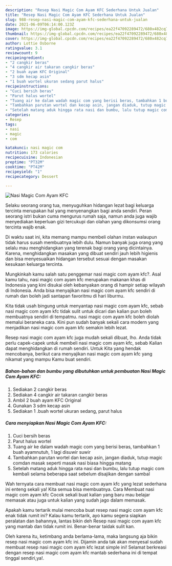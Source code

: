 ```yaml
---
description: "Resep Nasi Magic Com Ayam KFC Sederhana Untuk Jualan"
title: "Resep Nasi Magic Com Ayam KFC Sederhana Untuk Jualan"
slug: 988-resep-nasi-magic-com-ayam-kfc-sederhana-untuk-jualan
date: 2021-06-09T06:14:00.123Z
image: https://img-global.cpcdn.com/recipes/ea22f47092289472/680x482cq70/nasi-magic-com-ayam-kfc-foto-resep-utama.jpg
thumbnail: https://img-global.cpcdn.com/recipes/ea22f47092289472/680x482cq70/nasi-magic-com-ayam-kfc-foto-resep-utama.jpg
cover: https://img-global.cpcdn.com/recipes/ea22f47092289472/680x482cq70/nasi-magic-com-ayam-kfc-foto-resep-utama.jpg
author: Lottie Osborne
ratingvalue: 3.1
reviewcount: 9
recipeingredient:
- "2 cangkir beras"
- "4 cangkir air takaran cangkir beras"
- "2 buah ayam KFC Original"
- "3 sdm kecap asin"
- "1 buah wortel ukuran sedang parut halus"
recipeinstructions:
- "Cuci bersih beras"
- "Parut halus wortel"
- "Tuang air ke dalam wadah magic com yang berisi beras, tambahkan 1 buah ayamnutuh, 1 lagi disuwir suwir"
- "Tambahkan parutan wortel dan kecap asin, jangan diaduk, tutup magic comdan masak seperti masak nasi biasa hingga matang"
- "Setelah matang aduk hingga rata nasi dan bumbu, lalu tutup magic com kembali selama beberapa saat sebelum disajikan dengan sambal"
categories:
- Resep
tags:
- nasi
- magic
- com

katakunci: nasi magic com 
nutrition: 173 calories
recipecuisine: Indonesian
preptime: "PT32M"
cooktime: "PT42M"
recipeyield: "1"
recipecategory: Dessert

---
```



![Nasi Magic Com Ayam KFC](https://img-global.cpcdn.com/recipes/ea22f47092289472/680x482cq70/nasi-magic-com-ayam-kfc-foto-resep-utama.jpg)

Selaku seorang orang tua, menyuguhkan hidangan lezat bagi keluarga tercinta merupakan hal yang menyenangkan bagi anda sendiri. Peran seorang istri bukan cuma mengurus rumah saja, namun anda juga wajib menyediakan keperluan gizi tercukupi dan olahan yang dikonsumsi orang tercinta wajib enak.

Di waktu  saat ini, kita memang mampu membeli olahan instan walaupun tidak harus susah membuatnya lebih dulu. Namun banyak juga orang yang selalu mau menghidangkan yang terenak bagi orang yang dicintainya. Karena, menghidangkan masakan yang dibuat sendiri jauh lebih higienis dan bisa menyesuaikan hidangan tersebut sesuai dengan masakan kesukaan keluarga tercinta. 



Mungkinkah kamu salah satu penggemar nasi magic com ayam kfc?. Asal kamu tahu, nasi magic com ayam kfc merupakan makanan khas di Indonesia yang kini disukai oleh kebanyakan orang di hampir setiap wilayah di Indonesia. Anda bisa menyajikan nasi magic com ayam kfc sendiri di rumah dan boleh jadi santapan favoritmu di hari liburmu.

Kita tidak usah bingung untuk menyantap nasi magic com ayam kfc, sebab nasi magic com ayam kfc tidak sulit untuk dicari dan kalian pun boleh membuatnya sendiri di tempatmu. nasi magic com ayam kfc boleh diolah memalui beraneka cara. Kini pun sudah banyak sekali cara modern yang menjadikan nasi magic com ayam kfc semakin lebih lezat.

Resep nasi magic com ayam kfc juga mudah sekali dibuat, lho. Anda tidak perlu capek-capek untuk membeli nasi magic com ayam kfc, sebab Kalian dapat menghidangkan di rumah sendiri. Untuk Kita yang hendak mencobanya, berikut cara menyajikan nasi magic com ayam kfc yang nikamat yang mampu Kamu buat sendiri.

<!--inarticleads1-->

##### Bahan-bahan dan bumbu yang dibutuhkan untuk pembuatan Nasi Magic Com Ayam KFC:

1. Sediakan 2 cangkir beras
1. Sediakan 4 cangkir air takaran cangkir beras
1. Ambil 2 buah ayam KFC Original
1. Gunakan 3 sdm kecap asin
1. Sediakan 1 .buah wortel ukuran sedang, parut halus




<!--inarticleads2-->

##### Cara menyiapkan Nasi Magic Com Ayam KFC:

1. Cuci bersih beras
1. Parut halus wortel
1. Tuang air ke dalam wadah magic com yang berisi beras, tambahkan 1 buah ayamnutuh, 1 lagi disuwir suwir
1. Tambahkan parutan wortel dan kecap asin, jangan diaduk, tutup magic comdan masak seperti masak nasi biasa hingga matang
1. Setelah matang aduk hingga rata nasi dan bumbu, lalu tutup magic com kembali selama beberapa saat sebelum disajikan dengan sambal




Wah ternyata cara membuat nasi magic com ayam kfc yang lezat sederhana ini enteng sekali ya! Kita semua bisa membuatnya. Cara Membuat nasi magic com ayam kfc Cocok sekali buat kalian yang baru mau belajar memasak atau juga untuk kalian yang sudah jago dalam memasak.

Apakah kamu tertarik mulai mencoba buat resep nasi magic com ayam kfc enak tidak rumit ini? Kalau kamu tertarik, ayo kamu segera siapkan peralatan dan bahannya, lantas bikin deh Resep nasi magic com ayam kfc yang mantab dan tidak rumit ini. Benar-benar taidak sulit kan. 

Oleh karena itu, ketimbang anda berlama-lama, maka langsung aja bikin resep nasi magic com ayam kfc ini. Dijamin anda tak akan menyesal sudah membuat resep nasi magic com ayam kfc lezat simple ini! Selamat berkreasi dengan resep nasi magic com ayam kfc mantab sederhana ini di tempat tinggal sendiri,ya!.

